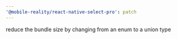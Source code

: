 ```yaml
---
'@mobile-reality/react-native-select-pro': patch
---
```


reduce the bundle size by changing from an enum to a union type
